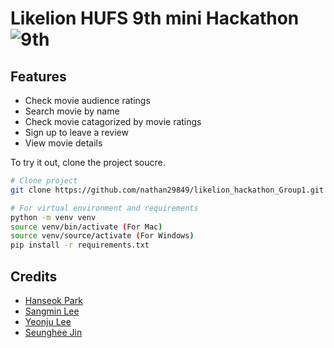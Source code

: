 # Likelion HUFS 9th mini Hackathon ![9th](https://likelion-badge.herokuapp.com/api/likelion_shield_badge)

## Features
* Check movie audience ratings
* Search movie by name
* Check movie catagorized by movie ratings
* Sign up to leave a review
* View movie details

To try it out, clone the project soucre.
```bash
# Clone project
git clone https://github.com/nathan29849/likelion_hackathon_Group1.git

# For virtual environment and requirements
python -m venv venv
source venv/bin/activate (For Mac)
source venv/source/activate (For Windows)
pip install -r requirements.txt
```

## Credits
- [Hanseok Park](https://github.com/nathan29849)
- [Sangmin Lee](https://github.com/sangmin7648)
- [Yeonju Lee](https://github.com/430lyj)
- [Seunghee Jin](https://github.com/Jin409)
